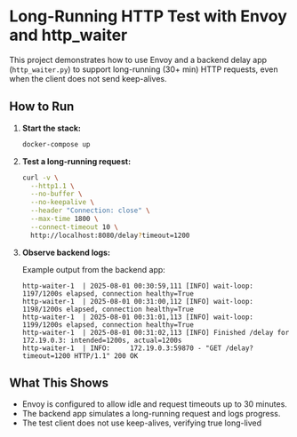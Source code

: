 # Long-Running HTTP Test with Envoy and http_waiter

This project demonstrates how to use Envoy and a backend delay app (`http_waiter.py`) to support long-running (30+ min) HTTP requests, even when the client does not send keep-alives.

## How to Run

1. **Start the stack:**
   ```bash
   docker-compose up
   ```

2. **Test a long-running request:**
   ```bash
   curl -v \
     --http1.1 \
     --no-buffer \
     --no-keepalive \
     --header "Connection: close" \
     --max-time 1800 \
     --connect-timeout 10 \
     http://localhost:8080/delay?timeout=1200
   ```

3. **Observe backend logs:**

   Example output from the backend app:
   ```
   http-waiter-1  | 2025-08-01 00:30:59,111 [INFO] wait-loop: 1197/1200s elapsed, connection healthy=True
   http-waiter-1  | 2025-08-01 00:31:00,112 [INFO] wait-loop: 1198/1200s elapsed, connection healthy=True
   http-waiter-1  | 2025-08-01 00:31:01,113 [INFO] wait-loop: 1199/1200s elapsed, connection healthy=True
   http-waiter-1  | 2025-08-01 00:31:02,113 [INFO] Finished /delay for 172.19.0.3: intended=1200s, actual=1200s
   http-waiter-1  | INFO:     172.19.0.3:59870 - "GET /delay?timeout=1200 HTTP/1.1" 200 OK
   ```

## What This Shows

- Envoy is configured to allow idle and request timeouts up to 30 minutes.
- The backend app simulates a long-running request and logs progress.
- The test client does not use keep-alives, verifying true long-lived
